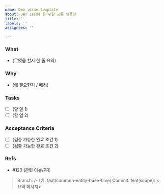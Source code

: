 ```yaml
---
name: Dev issue template
about: Dev Issue 를 위한 공통 템플릿
title: ''
labels: ''
assignees: ''

---
```


### What
- (무엇을 할지 한 줄 요약)

### Why
- (왜 필요한지 / 배경)

### Tasks
- [ ] (할 일 1)
- [ ] (할 일 2)

### Acceptance Criteria
- [ ] (검증 가능한 완료 조건 1)
- [ ] (검증 가능한 완료 조건 2)

### Refs
- #123 (관련 이슈/PR)

> Branch: <type>/<scope>-<short-desc>  (예: feat/common-entity-base-time)
> Commit: feat(scope): <요약 메시지>
